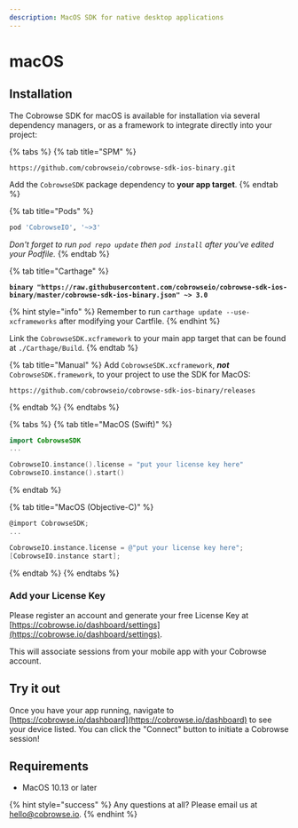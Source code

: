 ```yaml
---
description: MacOS SDK for native desktop applications
---
```


# macOS

## Installation

The Cobrowse SDK for macOS is available for installation via several dependency managers, or as a framework to integrate directly into your project:

{% tabs %}
{% tab title="SPM" %}
```
https://github.com/cobrowseio/cobrowse-sdk-ios-binary.git
```

Add the `CobrowseSDK` package dependency to **your app target**.
{% endtab %}

{% tab title="Pods" %}
```ruby
pod 'CobrowseIO', '~>3'
```

_Don't forget to run `pod repo update` then `pod install` after you've edited your Podfile._
{% endtab %}

{% tab title="Carthage" %}
<pre><code><strong>binary "https://raw.githubusercontent.com/cobrowseio/cobrowse-sdk-ios-binary/master/cobrowse-sdk-ios-binary.json" ~> 3.0
</strong></code></pre>

{% hint style="info" %}
Remember to run `carthage update --use-xcframeworks` after modifying your Cartfile.
{% endhint %}

Link the `CobrowseSDK.xcframework` to your main app target that can be found at `./Carthage/Build`.
{% endtab %}

{% tab title="Manual" %}
Add `CobrowseSDK.xcframework`, _**not**_ `CobrowseSDK.framework`, to your project to use the SDK for MacOS:

```
https://github.com/cobrowseio/cobrowse-sdk-ios-binary/releases
```
{% endtab %}
{% endtabs %}

{% tabs %}
{% tab title="MacOS (Swift)" %}
```swift
import CobrowseSDK
...

CobrowseIO.instance().license = "put your license key here"
CobrowseIO.instance().start()
```
{% endtab %}

{% tab title="MacOS (Objective-C)" %}
```objectivec
@import CobrowseSDK;
...

CobrowseIO.instance.license = @"put your license key here";
[CobrowseIO.instance start];
```
{% endtab %}
{% endtabs %}

### Add your License Key

Please register an account and generate your free License Key at [https://cobrowse.io/dashboard/settings](https://cobrowse.io/dashboard/settings).

This will associate sessions from your mobile app with your Cobrowse account.

## Try it out

Once you have your app running, navigate to [https://cobrowse.io/dashboard](https://cobrowse.io/dashboard) to see your device listed. You can click the "Connect" button to initiate a Cobrowse session!

## Requirements

* MacOS 10.13 or later

{% hint style="success" %}
Any questions at all? Please email us at [hello@cobrowse.io](mailto:hello@cobrowse.io).
{% endhint %}
